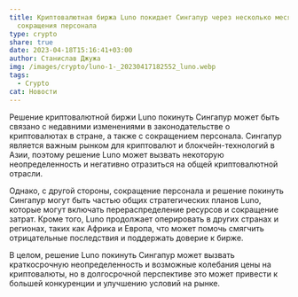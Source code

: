 ```yaml
---
title: Криптовалютная биржа Luno покидает Сингапур через несколько месяцев после
  сокращения персонала
type: crypto
share: true
date: 2023-04-18T15:16:41+03:00
author: Станислав Джужа
img: /images/crypto/luno-1-_20230417182552_luno.webp
tags:
  - Crypto
cat: Новости
---
```

Решение криптовалютной биржи Luno покинуть Сингапур может быть связано с недавними изменениями в законодательстве о криптовалютах в стране, а также с сокращением персонала. Сингапур является важным рынком для криптовалют и блокчейн-технологий в Азии, поэтому решение Luno может вызвать некоторую неопределенность и негативно отразиться на общей криптовалютной отрасли.

Однако, с другой стороны, сокращение персонала и решение покинуть Сингапур могут быть частью общих стратегических планов Luno, которые могут включать перераспределение ресурсов и сокращение затрат. Кроме того, Luno продолжает оперировать в других странах и регионах, таких как Африка и Европа, что может помочь смягчить отрицательные последствия и поддержать доверие к бирже.

В целом, решение Luno покинуть Сингапур может вызвать краткосрочную неопределенность и возможные колебания цены на криптовалюты, но в долгосрочной перспективе это может привести к большей конкуренции и улучшению условий на рынке.